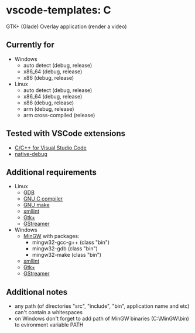# vscode-templates: C

GTK+ (Glade) Overlay application (render a video)

## Currently for
* Windows
  * auto detect (debug, release)
  * x86_64 (debug, release)
  * x86 (debug, release)
* Linux
  * auto detect (debug, release)
  * x86_64 (debug, release)
  * x86 (debug, release)
  * arm (debug, release)
  * arm cross-compiled (release)

## Tested with VSCode extensions
* [C/C++ for Visual Studio Code](https://marketplace.visualstudio.com/items?itemName=ms-vscode.cpptools)
* [native-debug](https://marketplace.visualstudio.com/items?itemName=webfreak.debug)

## Additional requirements
* Linux
  * [GDB](https://www.gnu.org/software/gdb/)
  * [GNU C compiler](https://gcc.gnu.org/)
  * [GNU make](https://www.gnu.org/software/make/)
  * [xmllint](http://xmlsoft.org/downloads.html)
  * [Gtk+](https://www.gtk.org/download/linux.php)
  * [GStreamer](https://gstreamer.freedesktop.org/documentation/installing/on-linux.html)
* Windows
  * [MinGW](http://www.mingw.org/wiki/HOWTO_Install_the_MinGW_GCC_Compiler_Suite) with packages:
    * mingw32-gcc-g++ (class "bin")
    * mingw32-gdb (class "bin")
    * mingw32-make (class "bin")
  * [xmllint](http://xmlsoft.org/sources/win32/)
  * [Gtk+](https://www.gtk.org/download/windows.php)
  * [GStreamer](https://gstreamer.freedesktop.org/documentation/installing/on-windows.html)

## Additional notes
* any path (of directories "src", "include", "bin", application name  and etc) can't contain a whitespaces
* on Windows don't forget to add path of MinGW binaries (C:\MinGW\bin) to evironment variable PATH

